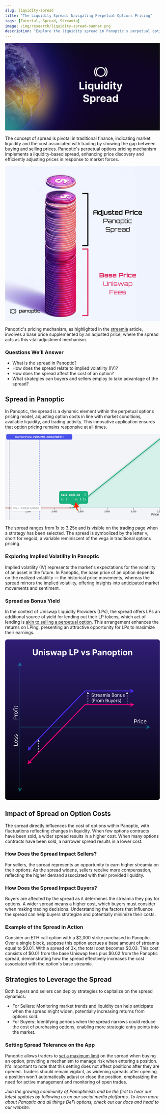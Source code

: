 ```yaml
---
slug: liquidity-spread
title: "The Liquidity Spread: Navigating Perpetual Options Pricing"
tags: [Tutorial, Spread, Streamia]
image: /img/research/liquidity-spread-banner.png
description: "Explore the liquidity spread in Panoptic's perpetual options pricing, unlocking strategies to earn higher returns."
---
```


![](./liquidity-spread-banner.png)

The concept of spread is pivotal in traditional finance, indicating market liquidity and the cost associated with trading by showing the gap between buying and selling prices. Panoptic's perpetual options pricing mechanism implements a liquidity-based spread, enhancing price discovery and efficiently adjusting prices in response to market forces.

![](./1.png)

Panoptic's pricing mechanism, as highlighted in the [streamia](https://panoptic.xyz/research/streamia-101) article, involves a base price supplemented by an adjusted price, where the spread acts as this vital adjustment mechanism.

### Questions We’ll Answer

-   What is the spread in Panoptic?
-   How does the spread relate to implied volatility (IV)?
-   How does the spread affect the cost of an option?
-   What strategies can buyers and sellers employ to take advantage of the spread?

## Spread in Panoptic

In Panoptic, the spread is a dynamic element within the perpetual options pricing model, adjusting option costs in line with market conditions, available liquidity, and trading activity. This innovative application ensures that option pricing remains responsive at all times.

![](./2.png)

The spread ranges from 1x to 3.25x and is visible on the trading page when a strategy has been selected. The spread is symbolized by the letter &nu;, short for vegoid, a variable reminiscent of the vega in traditional options pricing.

### Exploring Implied Volatility in Panoptic

Implied volatility (IV) represents the market's expectations for the volatility of an asset in the future. In Panoptic, the base price of an option depends on the realized volatility — the historical price movements, whereas the spread mirrors the implied volatility, offering insights into anticipated market movements and sentiment.

### Spread as Bonus Yield

In the context of Uniswap Liquidity Providers (LPs), the spread offers LPs an additional source of yield for lending out their LP tokens, which act of lending is [akin to selling a perpetual option](https://panoptic.xyz/research/defi-put-options-uniswap-backtest#lp--short-put). This arrangement enhances the returns on LPing, presenting an attractive opportunity for LPs to maximize their earnings.

![](./3.png)

## Impact of Spread on Option Costs

The spread directly influences the cost of options within Panoptic, with fluctuations reflecting changes in liquidity. When few options contracts have been sold, a wider spread results in a higher cost. When many options contracts have been sold, a narrower spread results in a lower cost.

### How Does the Spread Impact Sellers?

For sellers, the spread represents an opportunity to earn higher streamia on their options. As the spread widens, sellers receive more compensation, reflecting the higher demand associated with their provided liquidity.

### How Does the Spread Impact Buyers?

Buyers are affected by the spread as it determines the streamia they pay for options. A wider spread means a higher cost, which buyers must consider when making trading decisions. Understanding the factors that influence the spread can help buyers strategize and potentially minimize their costs.

### Example of the Spread in Action

Consider an ETH call option with a $2,000 strike purchased in Panoptic. Over a single block, suppose this option accrues a base amount of streamia equal to $0.01. With a spread of 3x, the total cost becomes $0.03. This cost consists of $0.01 from the base Uniswap fees plus $0.02 from the Panoptic spread, demonstrating how the spread effectively increases the cost associated with the option's base streamia.

## Strategies to Leverage the Spread

Both buyers and sellers can deploy strategies to capitalize on the spread dynamics:

-   For Sellers: Monitoring market trends and liquidity can help anticipate when the spread might widen, potentially increasing returns from options sold.
-   For Buyers: Identifying periods when the spread narrows could reduce the cost of purchasing options, enabling more strategic entry points into the market.
    

### Setting Spread Tolerance on the App

Panoptic allows traders to [set a maximum limit](https://panoptic.xyz/research/opening-a-position-on-panoptic#slippage-tolerance-and-spread-limit) on the spread when buying an option, providing a mechanism to manage risk when entering a position. It's important to note that this setting does not affect positions after they are opened. Traders should remain vigilant, as widening spreads after opening a position won't automatically adjust or close the position, emphasizing the need for active management and monitoring of open trades.

  
*Join the growing community of Panoptimists and be the first to hear our latest updates by following us on our social media platforms. To learn more about Panoptic and all things DeFi options, check out our docs and head to our website.*
